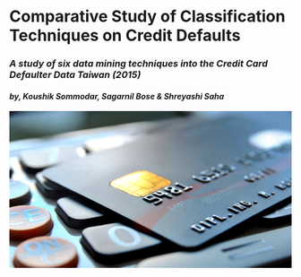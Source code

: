 # **Comparative Study of Classification Techniques on Credit Defaults**
### *A study of six data mining techniques into the Credit Card Defaulter Data Taiwan (2015)*

#### *by,  Koushik Sommodar,  Sagarnil Bose &  Shreyashi Saha*


![](images/banner.jpg)


